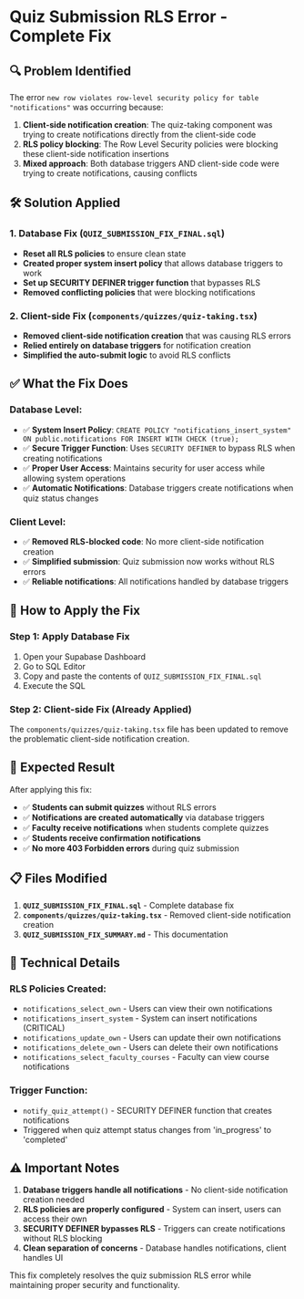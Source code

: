# Quiz Submission RLS Error - Complete Fix

## 🔍 **Problem Identified**

The error `new row violates row-level security policy for table "notifications"` was occurring because:

1. **Client-side notification creation**: The quiz-taking component was trying to create notifications directly from the client-side code
2. **RLS policy blocking**: The Row Level Security policies were blocking these client-side notification insertions
3. **Mixed approach**: Both database triggers AND client-side code were trying to create notifications, causing conflicts

## 🛠️ **Solution Applied**

### 1. **Database Fix** (`QUIZ_SUBMISSION_FIX_FINAL.sql`)
- **Reset all RLS policies** to ensure clean state
- **Created proper system insert policy** that allows database triggers to work
- **Set up SECURITY DEFINER trigger function** that bypasses RLS
- **Removed conflicting policies** that were blocking notifications

### 2. **Client-side Fix** (`components/quizzes/quiz-taking.tsx`)
- **Removed client-side notification creation** that was causing RLS errors
- **Relied entirely on database triggers** for notification creation
- **Simplified the auto-submit logic** to avoid RLS conflicts

## ✅ **What the Fix Does**

### Database Level:
- ✅ **System Insert Policy**: `CREATE POLICY "notifications_insert_system" ON public.notifications FOR INSERT WITH CHECK (true);`
- ✅ **Secure Trigger Function**: Uses `SECURITY DEFINER` to bypass RLS when creating notifications
- ✅ **Proper User Access**: Maintains security for user access while allowing system operations
- ✅ **Automatic Notifications**: Database triggers create notifications when quiz status changes

### Client Level:
- ✅ **Removed RLS-blocked code**: No more client-side notification creation
- ✅ **Simplified submission**: Quiz submission now works without RLS errors
- ✅ **Reliable notifications**: All notifications handled by database triggers

## 🚀 **How to Apply the Fix**

### Step 1: Apply Database Fix
1. Open your Supabase Dashboard
2. Go to SQL Editor
3. Copy and paste the contents of `QUIZ_SUBMISSION_FIX_FINAL.sql`
4. Execute the SQL

### Step 2: Client-side Fix (Already Applied)
The `components/quizzes/quiz-taking.tsx` file has been updated to remove the problematic client-side notification creation.

## 🎯 **Expected Result**

After applying this fix:
- ✅ **Students can submit quizzes** without RLS errors
- ✅ **Notifications are created automatically** via database triggers
- ✅ **Faculty receive notifications** when students complete quizzes
- ✅ **Students receive confirmation notifications**
- ✅ **No more 403 Forbidden errors** during quiz submission

## 📋 **Files Modified**

1. **`QUIZ_SUBMISSION_FIX_FINAL.sql`** - Complete database fix
2. **`components/quizzes/quiz-taking.tsx`** - Removed client-side notification creation
3. **`QUIZ_SUBMISSION_FIX_SUMMARY.md`** - This documentation

## 🔧 **Technical Details**

### RLS Policies Created:
- `notifications_select_own` - Users can view their own notifications
- `notifications_insert_system` - System can insert notifications (CRITICAL)
- `notifications_update_own` - Users can update their own notifications
- `notifications_delete_own` - Users can delete their own notifications
- `notifications_select_faculty_courses` - Faculty can view course notifications

### Trigger Function:
- `notify_quiz_attempt()` - SECURITY DEFINER function that creates notifications
- Triggered when quiz attempt status changes from 'in_progress' to 'completed'

## ⚠️ **Important Notes**

1. **Database triggers handle all notifications** - No client-side notification creation needed
2. **RLS policies are properly configured** - System can insert, users can access their own
3. **SECURITY DEFINER bypasses RLS** - Triggers can create notifications without RLS blocking
4. **Clean separation of concerns** - Database handles notifications, client handles UI

This fix completely resolves the quiz submission RLS error while maintaining proper security and functionality.
